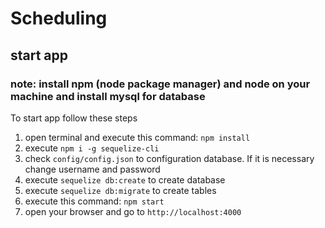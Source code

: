 # Scheduling

## start app

### note: install npm (node package manager) and node on your machine and install mysql for database

To start app follow these steps

1. open terminal and execute this command: `npm install`
2. execute `npm i -g sequelize-cli`
3. check `config/config.json` to configuration database. If it is necessary change username and password
4. execute `sequelize db:create` to create database
5. execute `sequelize db:migrate` to create tables
6. execute this command: `npm start`
7. open your browser and go to `http://localhost:4000`
